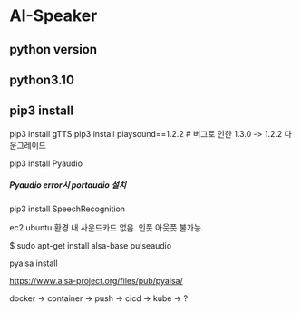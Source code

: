 # AI-Speaker

## python version 
python3.10
--


## pip3 install
pip3 install gTTS
pip3 install playsound==1.2.2 # 버그로 인한 1.3.0 -> 1.2.2 다운그레이드


pip3 install Pyaudio
##### Pyaudio error시 portaudio 설치

pip3 install SpeechRecognition


ec2 ubuntu 환경 내 사운드카드 없음. 인풋 아웃풋 불가능.

$ sudo apt-get install alsa-base pulseaudio

pyalsa install

https://www.alsa-project.org/files/pub/pyalsa/



docker -> container -> push -> cicd -> kube -> ?

